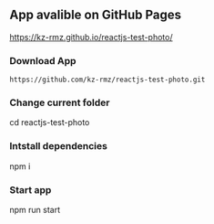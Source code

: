 ## App avalible on GitHub Pages

<https://kz-rmz.github.io/reactjs-test-photo/>

### Download App

    https://github.com/kz-rmz/reactjs-test-photo.git

### Change current folder

cd reactjs-test-photo

### Intstall dependencies

npm i

### Start app

npm run start
